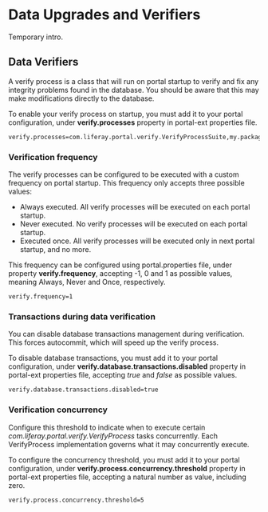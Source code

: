 # Data Upgrades and Verifiers [](id=data-upgrades-and-verifiers)

Temporary intro.

## Data Verifiers [](id=data-verifiers)

A verify process is a class that will run on portal startup to verify and fix
any integrity problems found in the database. You should be aware that this may
make modifications directly to the database.

To enable your verify process on startup, you must add it to your portal
configuration, under **verify.processes** property in portal-ext properties
file.

    verify.processes=com.liferay.portal.verify.VerifyProcessSuite,my.package.MyVerifyProcess

### Verification frequency [](id=verification-frequency)

The verify processes can be configured to be executed with a custom
frequency on portal startup. This frequency only accepts three possible values:

  * Always executed. All verify processes will be executed on each portal
  startup.
  * Never executed. No verify processes will be executed on each portal
  startup.
  * Executed once. All verify processes will be executed only in next portal
  startup, and no more.

This frequency can be configured using portal.properties file, under property
**verify.frequency**, accepting -1, 0 and 1 as possible values, meaning Always,
Never and Once, respectively.

    verify.frequency=1

### Transactions during data verification [](id=transactions-during-data-verification)

You can disable database transactions management during verification. This
forces autocommit, which will speed up the verify process.

To disable database transactions, you must add it to your portal
configuration, under **verify.database.transactions.disabled** property in
portal-ext properties file, accepting *true* and *false* as possible values.

    verify.database.transactions.disabled=true

### Verification concurrency [](id=verification-concurrency)

Configure this threshold to indicate when to execute certain *com.liferay.portal.verify.VerifyProcess*
tasks concurrently. Each VerifyProcess implementation governs what it may
concurrently execute.

To configure the concurrency threshold, you must add it to your portal
configuration, under **verify.process.concurrency.threshold** property in
portal-ext properties file, accepting a natural number as value, including zero.

    verify.process.concurrency.threshold=5
